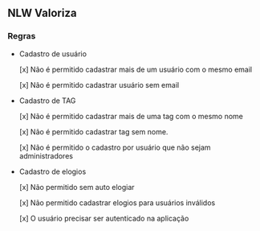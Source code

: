 ## NLW Valoriza

### Regras

- Cadastro de usuário

    [x] Não é permitido cadastrar mais de um usuário com o mesmo email

    [x] Não é permitido cadastrar usuário sem email 

- Cadastro de TAG
 
    [x] Não é permitido cadastrar mais de uma tag com o mesmo nome

    [x] Não é permitido cadastrar tag sem nome.

    [x] Não é permitido o cadastro por usuário que não sejam administradores

- Cadastro de elogios
 
    [x] Não permitido sem auto elogiar

    [x] Não permitido cadastrar elogios para usuários inválidos

    [x] O usuário precisar ser autenticado na aplicação